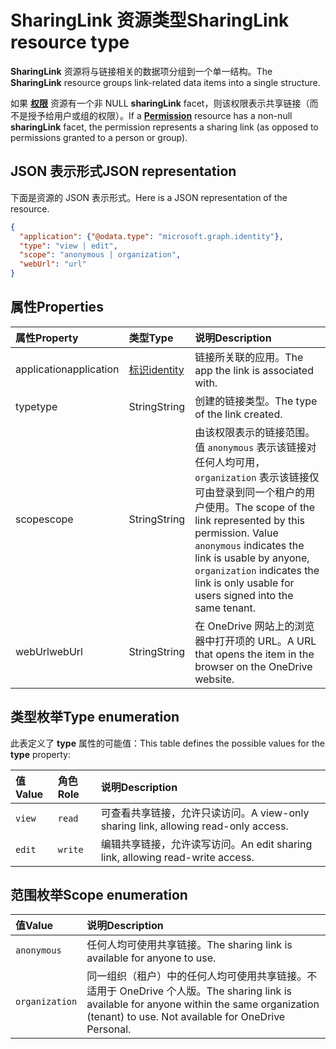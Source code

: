 # <a name="sharinglink-resource-type"></a><span data-ttu-id="802b0-101">SharingLink 资源类型</span><span class="sxs-lookup"><span data-stu-id="802b0-101">SharingLink resource type</span></span>

<span data-ttu-id="802b0-102">**SharingLink** 资源将与链接相关的数据项分组到一个单一结构。</span><span class="sxs-lookup"><span data-stu-id="802b0-102">The **SharingLink** resource groups link-related data items into a single structure.</span></span>

<span data-ttu-id="802b0-103">如果 [**权限**](permission.md) 资源有一个非 NULL **sharingLink** facet，则该权限表示共享链接（而不是授予给用户或组的权限）。</span><span class="sxs-lookup"><span data-stu-id="802b0-103">If a [**Permission**](permission.md) resource has a non-null **sharingLink** facet, the permission represents a sharing link (as opposed to permissions granted to a person or group).</span></span>

## <a name="json-representation"></a><span data-ttu-id="802b0-104">JSON 表示形式</span><span class="sxs-lookup"><span data-stu-id="802b0-104">JSON representation</span></span>

<span data-ttu-id="802b0-105">下面是资源的 JSON 表示形式。</span><span class="sxs-lookup"><span data-stu-id="802b0-105">Here is a JSON representation of the resource.</span></span>

<!-- {
  "blockType": "resource",
  "optionalProperties": [ "application", "scope" ],
  "@odata.type": "microsoft.graph.sharingLink"
}-->

```json
{
  "application": {"@odata.type": "microsoft.graph.identity"},
  "type": "view | edit",
  "scope": "anonymous | organization",
  "webUrl": "url"
}
```

## <a name="properties"></a><span data-ttu-id="802b0-106">属性</span><span class="sxs-lookup"><span data-stu-id="802b0-106">Properties</span></span>

| <span data-ttu-id="802b0-107">属性</span><span class="sxs-lookup"><span data-stu-id="802b0-107">Property</span></span>    | <span data-ttu-id="802b0-108">类型</span><span class="sxs-lookup"><span data-stu-id="802b0-108">Type</span></span>                    | <span data-ttu-id="802b0-109">说明</span><span class="sxs-lookup"><span data-stu-id="802b0-109">Description</span></span>                                                                                                                                                                                             |
|:------------|:------------------------|:--------------------------------------------------------------------------------------------------------------------------------------------------------------------------------------------------------|
| <span data-ttu-id="802b0-110">application</span><span class="sxs-lookup"><span data-stu-id="802b0-110">application</span></span> | [<span data-ttu-id="802b0-111">标识</span><span class="sxs-lookup"><span data-stu-id="802b0-111">identity</span></span>](identity.md) | <span data-ttu-id="802b0-112">链接所关联的应用。</span><span class="sxs-lookup"><span data-stu-id="802b0-112">The app the link is associated with.</span></span>                                                                                                                                                                    |
| <span data-ttu-id="802b0-113">type</span><span class="sxs-lookup"><span data-stu-id="802b0-113">type</span></span>        | <span data-ttu-id="802b0-114">String</span><span class="sxs-lookup"><span data-stu-id="802b0-114">String</span></span>                  | <span data-ttu-id="802b0-115">创建的链接类型。</span><span class="sxs-lookup"><span data-stu-id="802b0-115">The type of the link created.</span></span>                                                                                                                                                                           |
| <span data-ttu-id="802b0-116">scope</span><span class="sxs-lookup"><span data-stu-id="802b0-116">scope</span></span>       | <span data-ttu-id="802b0-117">String</span><span class="sxs-lookup"><span data-stu-id="802b0-117">String</span></span>                  | <span data-ttu-id="802b0-p101">由该权限表示的链接范围。值 `anonymous` 表示该链接对任何人均可用，`organization` 表示该链接仅可由登录到同一个租户的用户使用。</span><span class="sxs-lookup"><span data-stu-id="802b0-p101">The scope of the link represented by this permission. Value `anonymous` indicates the link is usable by anyone, `organization` indicates the link is only usable for users signed into the same tenant.</span></span> |
| <span data-ttu-id="802b0-120">webUrl</span><span class="sxs-lookup"><span data-stu-id="802b0-120">webUrl</span></span>      | <span data-ttu-id="802b0-121">String</span><span class="sxs-lookup"><span data-stu-id="802b0-121">String</span></span>                  | <span data-ttu-id="802b0-122">在 OneDrive 网站上的浏览器中打开项的 URL。</span><span class="sxs-lookup"><span data-stu-id="802b0-122">A URL that opens the item in the browser on the OneDrive website.</span></span>                                                                                                                                       |

## <a name="type-enumeration"></a><span data-ttu-id="802b0-123">类型枚举</span><span class="sxs-lookup"><span data-stu-id="802b0-123">Type enumeration</span></span>

<span data-ttu-id="802b0-124">此表定义了 **type** 属性的可能值：</span><span class="sxs-lookup"><span data-stu-id="802b0-124">This table defines the possible values for the **type** property:</span></span>

| <span data-ttu-id="802b0-125">值</span><span class="sxs-lookup"><span data-stu-id="802b0-125">Value</span></span>   | <span data-ttu-id="802b0-126">角色</span><span class="sxs-lookup"><span data-stu-id="802b0-126">Role</span></span>    | <span data-ttu-id="802b0-127">说明</span><span class="sxs-lookup"><span data-stu-id="802b0-127">Description</span></span>                                                                     |
|:--------|:--------|:--------------------------------------------------------------------------------|
| `view`  | `read`  | <span data-ttu-id="802b0-128">可查看共享链接，允许只读访问。</span><span class="sxs-lookup"><span data-stu-id="802b0-128">A view-only sharing link, allowing read-only access.</span></span>                            |
| `edit`  | `write` | <span data-ttu-id="802b0-129">编辑共享链接，允许读写访问。</span><span class="sxs-lookup"><span data-stu-id="802b0-129">An edit sharing link, allowing read-write access.</span></span>                               |

## <a name="scope-enumeration"></a><span data-ttu-id="802b0-130">范围枚举</span><span class="sxs-lookup"><span data-stu-id="802b0-130">Scope enumeration</span></span>

| <span data-ttu-id="802b0-131">值</span><span class="sxs-lookup"><span data-stu-id="802b0-131">Value</span></span>          | <span data-ttu-id="802b0-132">说明</span><span class="sxs-lookup"><span data-stu-id="802b0-132">Description</span></span>                                                                                                                 |
|:---------------|:----------------------------------------------------------------------------------------------------------------------------|
| `anonymous`    | <span data-ttu-id="802b0-133">任何人均可使用共享链接。</span><span class="sxs-lookup"><span data-stu-id="802b0-133">The sharing link is available for anyone to use.</span></span>                                                                            |
| `organization` | <span data-ttu-id="802b0-p102">同一组织（租户）中的任何人均可使用共享链接。不适用于 OneDrive 个人版。</span><span class="sxs-lookup"><span data-stu-id="802b0-p102">The sharing link is available for anyone within the same organization (tenant) to use. Not available for OneDrive Personal.</span></span> |

<!-- uuid: 8fcb5dbc-d5aa-4681-8e31-b001d5168d79
2015-10-25 14:57:30 UTC -->
<!-- {
  "type": "#page.annotation",
  "description": "sharingLink resource",
  "keywords": "",
  "section": "documentation",
  "tocPath": ""
}-->
